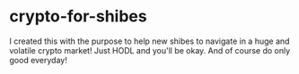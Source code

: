 # crypto-for-shibes
I created this with the purpose to help new shibes to navigate in a huge and volatile crypto market! Just HODL and you'll be okay. And of course do only good everyday!
